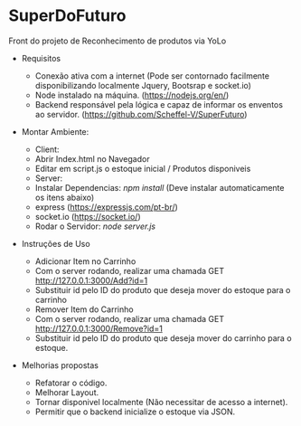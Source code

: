 # SuperDoFuturo
Front do projeto de Reconhecimento de produtos via YoLo
* Requisitos
  * Conexão ativa com a internet (Pode ser contornado facilmente disponibilizando localmente Jquery, Bootsrap e socket.io)
  * Node instalado na máquina. (https://nodejs.org/en/)
  * Backend responsável pela lógica e capaz de informar os enventos ao servidor. (https://github.com/Scheffel-V/SuperFuturo)
* Montar Ambiente:
  * Client:
   * Abrir Index.html no Navegador
    * Editar em script.js o estoque inicial / Produtos disponiveis
  * Server:
   * Instalar Dependencias: *npm install* (Deve instalar automaticamente os itens abaixo) 
    * express (https://expressjs.com/pt-br/)
    * socket.io (https://socket.io/)
   * Rodar o Servidor: *node server.js*

* Instruções de Uso
  * Adicionar Item no Carrinho
   * Com o server rodando, realizar uma chamada GET http://127.0.0.1:3000/Add?id=1
   * Substituir id pelo ID do produto que deseja mover do estoque para o carrinho
  * Remover Item do Carrinho 
   * Com o server rodando, realizar uma chamada GET http://127.0.0.1:3000/Remove?id=1
   * Substituir id pelo ID do produto que deseja mover do carrinho para o estoque.
    
* Melhorias propostas
  * Refatorar o código.
  * Melhorar Layout.
  * Tornar disponivel localmente (Não necessitar de acesso a internet).
  * Permitir que o backend inicialize o estoque via JSON.
